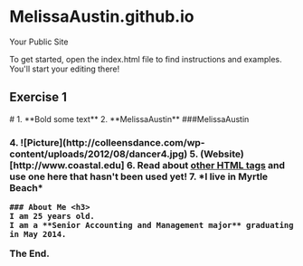 MelissaAustin.github.io
=====================

Your Public Site

To get started, open the index.html file to find instructions and examples. You'll start your editing there!
<h2 id="Exercise1">Exercise 1</h2>
#
  1. **Bold some text**
  2. **MelissaAustin**
  ###MelissaAustin<h3> 
  4. ![Picture](http://colleensdance.com/wp-content/uploads/2012/08/dancer4.jpg)
  5. (Website)[http://www.coastal.edu]
  6. Read about <a href="http://www.quackit.com/html/tags/">other HTML tags</a> and use one here that hasn't been used yet!
  7. *I live in Myrtle Beach*


	### About Me <h3>
	I am 25 years old.  
	I am a **Senior Accounting and Management major** graduating in May 2014.
	
The End. 
